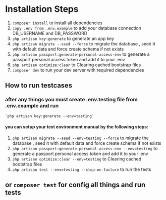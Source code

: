 # Installation Steps

1. `composer install` to install all dependencies
2. `copy .env from .env.example` to add your database connection DB_USERNAME and DB_PASSWORD
3. `php artisan key:generate` to generate an app key
4. `php artisan migrate --seed --force` to migrate the database , seed it with default data and force create schema if not exists
5. `php artisan passport:generate-personal-access-env` to generate a passport personal access token and add it to your .env  
6. `php artisan optimize:clear` to Clearing cached bootstrap files
7. `composer dev` to run your dev server with required dependencies

## How to run testcases
### after any things you must create .env.testing file from .env.example and run
    `php artisan key:generate --env=testing`
#### you can setup your test environment manual by the following steps: 
1. `php artisan migrate --seed --env=testing --force` to migrate the database , seed it with default data and force create schema if not exists
2. `php artisan passport:generate-personal-access-env --env=testing` to generate a passport personal access token and add it to your .env  
3. `php artisan optimize:clear --env=testing` to Clearing cached bootstrap files
4. `php artisan test --env=testing --stop-on-failure` to run the tests
## or `composer test`  for config all things and run tests
